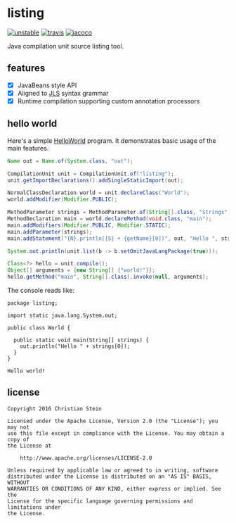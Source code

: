 # listing
[![unstable](http://badges.github.io/stability-badges/dist/unstable.svg)](http://github.com/badges/stability-badges)
[![travis](https://travis-ci.org/sormuras/listing.svg?branch=master)](https://travis-ci.org/sormuras/listing)
[![jacoco](https://codecov.io/gh/sormuras/listing/branch/master/graph/badge.svg)](https://codecov.io/gh/sormuras/listing)

Java compilation unit source listing tool.

## features
 - [x] JavaBeans style API
 - [x] Aligned to [JLS](https://docs.oracle.com/javase/specs/jls/se8/html/jls-19.html) syntax grammar
 - [x] Runtime compilation supporting custom annotation processors

## hello world
Here's a simple [HelloWorld](https://github.com/sormuras/listing/blob/master/src/test/readme/HelloWorld.java)
program. It demonstrates basic usage of the main features.
```java
Name out = Name.of(System.class, "out");

CompilationUnit unit = CompilationUnit.of("listing");
unit.getImportDeclarations().addSingleStaticImport(out);

NormalClassDeclaration world = unit.declareClass("World");
world.addModifier(Modifier.PUBLIC);

MethodParameter strings = MethodParameter.of(String[].class, "strings");
MethodDeclaration main = world.declareMethod(void.class, "main");
main.addModifiers(Modifier.PUBLIC, Modifier.STATIC);
main.addParameter(strings);
main.addStatement("{N}.println({S} + {getName}[0])", out, "Hello ", strings);

System.out.println(unit.list(b -> b.setOmitJavaLangPackage(true)));

Class<?> hello = unit.compile();
Object[] arguments = {new String[] {"world!"}};
hello.getMethod("main", String[].class).invoke(null, arguments);
```

The console reads like:
```text
package listing;

import static java.lang.System.out;

public class World {

  public static void main(String[] strings) {
    out.println("Hello " + strings[0]);
  }
}

Hello world!
```

## license

```text
Copyright 2016 Christian Stein

Licensed under the Apache License, Version 2.0 (the "License"); you may not
use this file except in compliance with the License. You may obtain a copy of
the License at

    http://www.apache.org/licenses/LICENSE-2.0

Unless required by applicable law or agreed to in writing, software
distributed under the License is distributed on an "AS IS" BASIS, WITHOUT
WARRANTIES OR CONDITIONS OF ANY KIND, either express or implied. See the
License for the specific language governing permissions and limitations under
the License.
```
